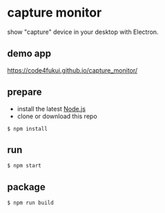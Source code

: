 # capture monitor

show "capture" device in your desktop with Electron.

## demo app

https://code4fukui.github.io/capture_monitor/

## prepare

- install the latest [Node.js](https://nodejs.org/ja/)
- clone or download this repo

```
$ npm install
```

## run

```
$ npm start
```
## package

```
$ npm run build
```
